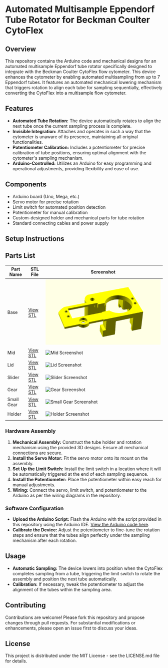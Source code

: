 # Automated Multisample Eppendorf Tube Rotator for Beckman Coulter CytoFlex

## Overview
This repository contains the Arduino code and mechanical designs for an automated multisample Eppendorf tube rotator specifically designed to integrate with the Beckman Coulter CytoFlex flow cytometer. This device enhances the cytometer by enabling automated multisampling from up to 7 Eppendorf tubes. It features an automated mechanical lowering mechanism that triggers rotation to align each tube for sampling sequentially, effectively converting the CytoFlex into a multisample flow cytometer.

## Features
- **Automated Tube Rotation:** The device automatically rotates to align the next tube once the current sampling process is complete.
- **Invisible Integration:**  Attaches and operates in such a way that the cytometer is unaware of its presence, maintaining all original functionalities.
- **Potentiometer Calibration:** Includes a potentiometer for precise calibration of tube positions, ensuring optimal alignment with the cytometer's sampling mechanism.
- **Arduino-Controlled:** Utilizes an Arduino for easy programming and operational adjustments, providing flexibility and ease of use.

## Components
- Arduino board (Uno, Mega, etc.)
- Servo motor for precise rotation
- Limit switch for automated position detection
- Potentiometer for manual calibration
- Custom-designed holder and mechanical parts for tube rotation
- Standard connecting cables and power supply

## Setup Instructions


## Parts List

| Part Name                         | STL File                                                                                                 | Screenshot                                  |
|-----------------------------------|----------------------------------------------------------------------------------------------------------|---------------------------------------------|
| Base                              | [View STL](https://github.com/ccg-esb-lab/cytoflex3D/edit/main/Servo-mount-eppendorf3_base.stl)         | ![Base Screenshot](screenshots/cytoflex3D_base.png) |
| Mid                               | [View STL](https://github.com/ccg-esb-lab/cytoflex3D/edit/main/Servo-mount-eppendorf3_mid.stl)          | ![Mid Screenshot](url_to_mid_screenshot)    |
| Lid                               | [View STL](https://github.com/ccg-esb-lab/cytoflex3D/edit/main/Servo-mount-eppendorf3_lid.stl)          | ![Lid Screenshot](url_to_lid_screenshot)    |
| Slider                            | [View STL](https://github.com/ccg-esb-lab/cytoflex3D/edit/main/Servo-mount-eppendorf3_slider.stl)       | ![Slider Screenshot](url_to_slider_screenshot) |
| Gear                              | [View STL](https://github.com/ccg-esb-lab/cytoflex3D/edit/main/Servo-mount-eppendorf3_gear.stl)         | ![Gear Screenshot](url_to_gear_screenshot) |
| Small Gear                        | [View STL](https://github.com/ccg-esb-lab/cytoflex3D/edit/main/Servo-mount-eppendorf3_small_gear.stl)   | ![Small Gear Screenshot](url_to_small_gear_screenshot) |
| Holder                            | [View STL](https://github.com/ccg-esb-lab/cytoflex3D/edit/main/Servo-mount-eppendorf3_holder.stl)       | ![Holder Screenshot](url_to_holder_screenshot) |


### Hardware Assembly
1. **Mechanical Assembly:** Construct the tube holder and rotation mechanism using the provided 3D designs. Ensure all mechanical connections are secure.
2. **Install the Servo Motor:** Fit the servo motor onto its mount on the assembly.
3. **Set Up the Limit Switch:** Install the limit switch in a location where it will be automatically triggered at the end of each sampling sequence.
4. **Install the Potentiometer:** Place the potentiometer within easy reach for manual adjustments.
5. **Wiring:** Connect the servo, limit switch, and potentiometer to the Arduino as per the wiring diagrams in the repository.

### Software Configuration
- **Upload the Arduino Script:** Flash the Arduino with the script provided in this repository using the Arduino IDE. [View the Arduino code here]([URL_TO_ARDUINO_CODE](https://github.com/ccg-esb-lab/cytoflex3D/edit/main/sketch_cytoflex3D.ino)).
- **Calibrate the Device:** Adjust the potentiometer to fine-tune the rotation steps and ensure that the tubes align perfectly under the sampling mechanism after each rotation.

## Usage
- **Automatic Sampling:** The device lowers into position when the CytoFlex completes sampling from a tube, triggering the limit switch to rotate the assembly and position the next tube automatically.
- **Calibration:** If necessary, tweak the potentiometer to adjust the alignment of the tubes within the sampling area.

## Contributing
Contributions are welcome! Please fork this repository and propose changes through pull requests. For substantial modifications or enhancements, please open an issue first to discuss your ideas.

## License
This project is distributed under the MIT License - see the LICENSE.md file for details.
